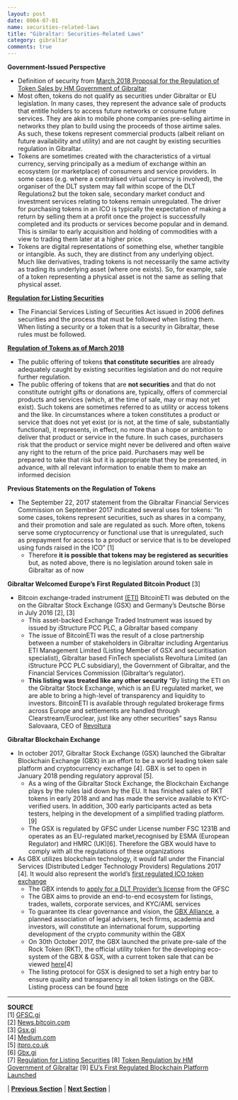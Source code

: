 ```yaml
---
layout: post
date: 0004-07-01
name: securities-related-laws
title: "Gibraltar: Securities-Related Laws"
category: gibraltar
comments: true
---
```


**Government-Issued Perspective** 
- Definition of security from [March 2018 Proposal for the Regulation of Token Sales by  HM Government of Gibraltar](http://gibraltarfinance.gi/20180309-token-regulation---policy-document-v2.1-final.pdf)
- Most often, tokens do not qualify as securities under Gibraltar or EU legislation. In many cases, they represent the
advance sale of products that entitle holders to access future networks or consume future services. They are akin to
mobile phone companies pre-selling airtime in networks they plan to build using the proceeds of those airtime sales.
As such, these tokens represent commercial products (albeit reliant on future availability and utility) and are not
caught by existing securities regulation in Gibraltar.
- Tokens are sometimes created with the characteristics of a virtual currency, serving principally as a medium of
exchange within an ecosystem (or marketplace) of consumers and service providers. In some cases (e.g. where a
centralised virtual currency is involved), the organiser of the DLT system may fall within scope of the DLT Regulations2
but the token sale, secondary market conduct and investment services relating to tokens remain unregulated.
The driver for purchasing tokens in an ICO is typically the expectation of making a return by selling them at a profit
once the project is successfully completed and its products or services become popular and in demand. This is similar
to early acquisition and holding of commodities with a view to trading them later at a higher price.
- Tokens are digital representations of something else, whether tangible or intangible. As such, they are distinct from
any underlying object. Much like derivatives, trading tokens is not necessarily the same activity as trading its
underlying asset (where one exists). So, for example, sale of a token representing a physical asset is not the same as
selling that physical asset.

**[Regulation for Listing Securities](http://www.gibraltarlaws.gov.gi/articles/2006-43o.pdf)**
- The Financial Services Listing of Securities Act issued in 2006 defines securities and the process that must be followed when listing them. When listing a security or a token that is a security in Gibraltar, these rules must be followed. 


**[Regulation of Tokens as of March 2018](http://gibraltarfinance.gi/20180309-token-regulation---policy-document-v2.1-final.pdf)**
- The public offering of tokens **that constitute securities** are already adequately caught by existing securities legislation
and do not require further regulation.
- The public offering of tokens that are **not securities** and that do not constitute outright gifts or donations are,
typically, offers of commercial products and services (which, at the time of sale, may or may not yet exist). Such
tokens are sometimes referred to as utility or access tokens and the like. In circumstances where a token constitutes a
product or service that does not yet exist (or is not, at the time of sale, substantially functional), it represents, in
effect, no more than a hope or ambition to deliver that product or service in the future. In such cases, purchasers risk
that the product or service might never be delivered and often waive any right to the return of the price paid.
Purchasers may well be prepared to take that risk but it is appropriate that they be presented, in advance, with all
relevant information to enable them to make an informed decision

**Previous Statements on the Regulation of Tokens**
* The September 22, 2017 statement from the Gibraltar Financial Services Commission on September 2017 indicated several uses for tokens: “In some cases, tokens represent securities, such as shares in a company, and their promotion and sale are regulated as such. More often, tokens serve some cryptocurrency or functional use that is unregulated, such as prepayment for access to a product or service that is to be developed using funds raised in the ICO” [1]
  * Therefore **it is possible that tokens may be registered as securities** but, as noted above, there is no legislation around token sale in Gibraltar as of now

**Gibraltar Welcomed Europe’s First Regulated Bitcoin Product** [3]
* Bitcoin exchange-traded instrument [(ETI)](https://www.gsx.gi/article/8292/gibraltar-stock-exchange-welcomes-bitcoineti) BitcoinETI was debuted on the on the Gibraltar Stock Exchange (GSX) and Germany’s Deutsche Börse in July 2016 [2], [3]
  * This asset-backed Exchange Traded Instrument was issued by issued by iStructure PCC PLC, a Gibraltar based company
  * The issue of BitcoinETI was the result of a close partnership between a number of stakeholders in Gibraltar including Argentarius ETI Management Limited (Listing Member of GSX and securitisation specialist), Gibraltar based FinTech specialists Revoltura Limited (an iStructure PCC PLC subsidiary), the Government of Gibraltar, and the Financial Services Commission (Gibraltar’s regulator).
  * **This listing was treated like any other security** “By listing the ETI on the Gibraltar Stock Exchange, which is an EU regulated market, we are able to bring a high-level of transparency and liquidity to investors. BitcoinETI is available through regulated brokerage firms across Europe and settlements are handled through Clearstream/Euroclear, just like any other securities” says Ransu Salovaara, CEO of [Revoltura](https://revoltura.com/)

**Gibraltar Blockchain Exchange** 
* In october 2017, Gibraltar Stock Exchange (GSX) launched the Gibraltar Blockchain Exchange (GBX) in an effort to be a world leading token sale platform and cryptocurrency exchange [4]. GBX is set to open in January 2018 pending regulatory approval [5].
  * As a wing of the Gibraltar Stock Exchange, the Blockchain Exchange plays by the rules laid down by the EU. It has finished sales of RKT tokens in early 2018 and and has made the service available to KYC-verified users. In addition, 300 early participants acted as beta testers, helping in the development of a simplified trading platform.[9]
  * The GSX is regulated by GFSC under License number FSC 1231B and operates as an EU-regulated market,recognised by ESMA (European Regulator) and HMRC (UK)[6]. Therefore the GBX would have to comply with all the regulations of these organizations
* As GBX utilizes blockchain technology, it would fall under the Financial Services (Distributed Ledger Technology Providers) Regulations 2017 [4]. It would also represent the world’s [first regulated ICO token exchange](http://www.itpro.co.uk/strategy/29979/the-gibraltar-blockchain-exchange-attempts-to-tame-the-ico-wild-west)
  * The GBX intends to [apply for a DLT Provider’s license](https://gbx.gi/#1508496269595-2f02501c-bba1) from the GFSC 
  * The GBX aims to provide an end-to-end ecosystem for listings, trades, wallets, corporate services, and KYC/AML services
  * To guarantee its clear governance and vision, the [GBX Alliance](https://medium.com/@Gibraltar.Blockchain.Exchange/gibraltar-stock-exchange-plans-to-create-worlds-first-tokenised-stock-exchange-6db0153d5d3b), a planned association of legal advisers, tech firms, academia and investors, will constitute an international forum, supporting development of the crypto community within the GBX
  * On 30th October 2017, the GBX launched the private pre-sale of the Rock Token (RKT), the official utility token for the developing eco-system of the GBX & GSX, with a current token sale that can be viewed [here](https://gbx.gi/)[4]
  * The listing protocol for GSX is designed to set a high entry bar to ensure quality and transparency in all token listings on the GBX. Listing process can be found [here](https://gbx.gi/#1508498542771-413d905e-e3ad) 

--------
**SOURCE**  
[1] [GFSC.gi](http://www.gfsc.gi/news/statement-on-initial-coin-offerings-250)   
[2] [News.bitcoin.com](https://news.bitcoin.com/gibraltar-first-european-bitcoin-eti/)   
[3] [Gsx.gi](https://www.gsx.gi/article/8292/gibraltar-stock-exchange-welcomes-bitcoineti)   
[4] [Medium.com](https://medium.com/@Gibraltar.Blockchain.Exchange/gibraltar-stock-exchange-plans-to-create-worlds-first-tokenised-stock-exchange-6db0153d5d3b)   
[5] [itpro.co.uk](http://www.itpro.co.uk/strategy/29979/the-gibraltar-blockchain-exchange-attempts-to-tame-the-ico-wild-west)  
[6] [Gbx.gi](https://gbx.gi/#1508496269595-2f02501c-bba1)   
[7] [Regulation for Listing Securities](http://www.gibraltarlaws.gov.gi/articles/2006-43o.pdf)
[8] [Token Regulation by HM Government of Gibraltar](http://gibraltarfinance.gi/20180309-token-regulation---policy-document-v2.1-final.pdf)
[9] [EU’s First Regulated Blockchain Platform Launched](https://www.btcwires.com/round-the-block/eus-first-regulated-blockchain-platform-launched/)



| **[Previous Section](https://neo-project.github.io/global-blockchain-compliance-hub//gibraltar/gibraltar-laws-token-sales.html)** | **[Next Section](https://neo-project.github.io/global-blockchain-compliance-hub//gibraltar/gibraltar-privacy-and-data-protection.html)** |
